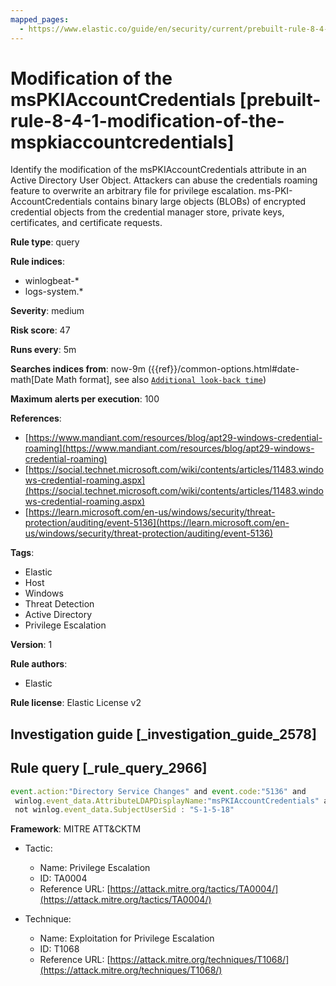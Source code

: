 ```yaml
---
mapped_pages:
  - https://www.elastic.co/guide/en/security/current/prebuilt-rule-8-4-1-modification-of-the-mspkiaccountcredentials.html
---
```


# Modification of the msPKIAccountCredentials [prebuilt-rule-8-4-1-modification-of-the-mspkiaccountcredentials]

Identify the modification of the msPKIAccountCredentials attribute in an Active Directory User Object. Attackers can abuse the credentials roaming feature to overwrite an arbitrary file for privilege escalation. ms-PKI-AccountCredentials contains binary large objects (BLOBs) of encrypted credential objects from the credential manager store, private keys, certificates, and certificate requests.

**Rule type**: query

**Rule indices**:

* winlogbeat-*
* logs-system.*

**Severity**: medium

**Risk score**: 47

**Runs every**: 5m

**Searches indices from**: now-9m ({{ref}}/common-options.html#date-math[Date Math format], see also [`Additional look-back time`](docs-content://solutions/security/detect-and-alert/create-detection-rule.md#rule-schedule))

**Maximum alerts per execution**: 100

**References**:

* [https://www.mandiant.com/resources/blog/apt29-windows-credential-roaming](https://www.mandiant.com/resources/blog/apt29-windows-credential-roaming)
* [https://social.technet.microsoft.com/wiki/contents/articles/11483.windows-credential-roaming.aspx](https://social.technet.microsoft.com/wiki/contents/articles/11483.windows-credential-roaming.aspx)
* [https://learn.microsoft.com/en-us/windows/security/threat-protection/auditing/event-5136](https://learn.microsoft.com/en-us/windows/security/threat-protection/auditing/event-5136)

**Tags**:

* Elastic
* Host
* Windows
* Threat Detection
* Active Directory
* Privilege Escalation

**Version**: 1

**Rule authors**:

* Elastic

**Rule license**: Elastic License v2

## Investigation guide [_investigation_guide_2578]



## Rule query [_rule_query_2966]

```js
event.action:"Directory Service Changes" and event.code:"5136" and
 winlog.event_data.AttributeLDAPDisplayName:"msPKIAccountCredentials" and winlog.event_data.OperationType:"%%14674" and
 not winlog.event_data.SubjectUserSid : "S-1-5-18"
```

**Framework**: MITRE ATT&CKTM

* Tactic:

    * Name: Privilege Escalation
    * ID: TA0004
    * Reference URL: [https://attack.mitre.org/tactics/TA0004/](https://attack.mitre.org/tactics/TA0004/)

* Technique:

    * Name: Exploitation for Privilege Escalation
    * ID: T1068
    * Reference URL: [https://attack.mitre.org/techniques/T1068/](https://attack.mitre.org/techniques/T1068/)



